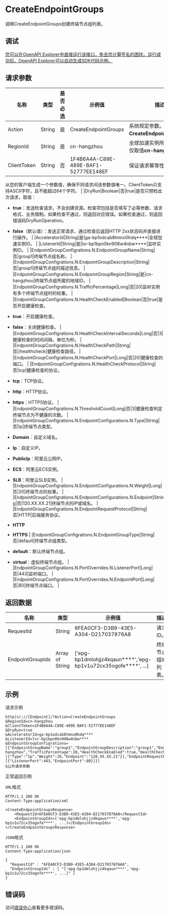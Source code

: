 # CreateEndpointGroups

调用CreateEndpointGroups创建终端节点组列表。

## 调试

[您可以在OpenAPI Explorer中直接运行该接口，免去您计算签名的困扰。运行成功后，OpenAPI Explorer可以自动生成SDK代码示例。](https://api.aliyun.com/#product=Ga&api=CreateEndpointGroups&type=RPC&version=2019-11-20)

## 请求参数

|名称|类型|是否必选|示例值|描述|
|--|--|----|---|--|
|Action|String|是|CreateEndpointGroups|系统规定参数。取值：**CreateEndpointGroups**。 |
|RegionId|String|是|cn-hangzhou|全球加速实例所属地域ID，仅取值**cn-hangzhou**。 |
|ClientToken|String|否|1F4B6A4A-C89E-489E-BAF1-52777EE148EF|保证请求幂等性。

 从您的客户端生成一个参数值，确保不同请求间该参数值唯一。ClientToken只支持ASCII字符，且不能超过64个字符。 |
|DryRun|Boolean|否|true|是否只预检此次请求，取值：

 -   **true**：发送检查请求，不会创建资源。检查项包括是否填写了必需参数、请求格式、业务限制。如果检查不通过，则返回对应错误。如果检查通过，则返回错误码DryRunOperation。
-   **false**（默认值）：发送正常请求，通过检查后返回HTTP 2xx状态码并直接进行操作。 |
|AcceleratorId|String|是|ga-bp1odcab8tmno0hdq\*\*\*\*|全球加速实例ID。 |
|ListenerId|String|是|lsr-bp1bpn0kn908w4nbw\*\*\*\*|监听实例ID。 |
|EndpointGroupConfigrations.N.EndpointGroupName|String|否|group1|终端节点组名称。 |
|EndpointGroupConfigrations.N.EndpointGroupDescription|String|否|group1|终端节点组的描述信息。 |
|EndpointGroupConfigrations.N.EndpointGroupRegion|String|是|cn-hangzhou|终端节点组所属的地域ID。 |
|EndpointGroupConfigrations.N.TrafficPercentage|Long|否|20|监听实例有多个终端节点组时的权重。 |
|EndpointGroupConfigrations.N.HealthCheckEnabled|Boolean|否|true|是否开启健康检查。

 -   **true**：开启健康检查。
-   **false**：关闭健康检查。 |
|EndpointGroupConfigrations.N.HealthCheckIntervalSeconds|Long|否|3|健康检查的时间间隔，单位为秒。 |
|EndpointGroupConfigrations.N.HealthCheckPath|String|否|/healthcheck|健康检查路径。 |
|EndpointGroupConfigrations.N.HealthCheckPort|Long|否|20|健康检查的端口。 |
|EndpointGroupConfigrations.N.HealthCheckProtocol|String|否|tcp|健康检查的协议。

 -   **tcp**：TCP协议。
-   **http**：HTTP协议。
-   **https**：HTTPS协议。 |
|EndpointGroupConfigrations.N.ThresholdCount|Long|否|3|健康检查判定终端节点为不健康的次数。 |
|EndpointGroupConfigrations.N.EndpointConfigurations.N.Type|String|否|Ip|终端节点类型。

 -   **Domain**：自定义域名。
-   **Ip**：自定义IP。
-   **PublicIp**：阿里云公网IP。
-   **ECS**：阿里云ECS实例。
-   **SLB**：阿里云SLB实例。 |
|EndpointGroupConfigrations.N.EndpointConfigurations.N.Weight|Long|否|20|终端节点的权重。 |
|EndpointGroupConfigrations.N.EndpointConfigurations.N.Endpoint|String|否|120.XX.XX.21|终端节点的IP或域名。 |
|EndpointGroupConfigrations.N.EndpointRequestProtocol|String|否|HTTP|后端服务协议。

 -   **HTTP**
-   **HTTPS** |
|EndpointGroupConfigrations.N.EndpointGroupType|String|否|default|终端节点组类型。

 -   **default**：默认终端节点组。
-   **virtual**：虚拟终端节点组。 |
|EndpointGroupConfigrations.N.PortOverrides.N.ListenerPort|Long|否|443|监听端口。 |
|EndpointGroupConfigrations.N.PortOverrides.N.EndpointPort|Long|否|80|终端节点端口。 |

## 返回数据

|名称|类型|示例值|描述|
|--|--|---|--|
|RequestId|String|6FEA0CF3-D3B9-43E5-A304-D217037876A8|请求ID。 |
|EndpointGroupIds|Array of String|\['epg-bp1dmlohjjz4kqaun\*\*\*\*','epg-bp1v1u72cx35ogofe\*\*\*\*', ...\]|终端节点组ID列表。 |

## 示例

请求示例

```
http(s)://[Endpoint]/?Action=CreateEndpointGroups
&RegionId=cn-hangzhou
&ClientToken=1F4B6A4A-C89E-489E-BAF1-52777EE148EF
&DryRun=true
&AcceleratorId=ga-bp1odcab8tmno0hdq****
&ListenerId=lsr-bp1bpn0kn908w4nbw****
&EndpointGroupConfigrations=[{"EndpointGroupName":"group1","EndpointGroupDescription":"group1","EndpointGroupRegion":"cn-hangzhou","TrafficPercentage":20,"HealthCheckEnabled":true,"HealthCheckIntervalSeconds":3,"HealthCheckPath":"/healthcheck","HealthCheckPort":20,"HealthCheckProtocol":"tcp","ThresholdCount":3,"EndpointConfigurations":[{"Type":"Ip","Weight":20,"Endpoint":"120.XX.XX.21"}],"EndpointRequestProtocol":"HTTP","EndpointGroupType":"default","PortOverrides":[{"ListenerPort":443,"EndpointPort":80}]}]
&公共请求参数
```

正常返回示例

`XML`格式

```
HTTP/1.1 200 OK
Content-Type:application/xml

<CreateEndpointGroupsResponse>
    <RequestId>6FEA0CF3-D3B9-43E5-A304-D217037876A8</RequestId>
    <EndpointGroupIds>['epg-bp1dmlohjjz4kqaun****','epg-bp1v1u72cx35ogofe****', ...]</EndpointGroupIds>
</CreateEndpointGroupsResponse>
```

`JSON`格式

```
HTTP/1.1 200 OK
Content-Type:application/json

{
  "RequestId" : "6FEA0CF3-D3B9-43E5-A304-D217037876A8",
  "EndpointGroupIds" : [ "['epg-bp1dmlohjjz4kqaun****','epg-bp1v1u72cx35ogofe****', ...]" ]
}
```

## 错误码

访问[错误中心](https://error-center.aliyun.com/status/product/Ga)查看更多错误码。

